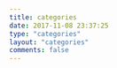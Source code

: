 ```yaml
---
title: categories
date: 2017-11-08 23:37:25
type: "categories"
layout: "categories"
comments: false
---
```

